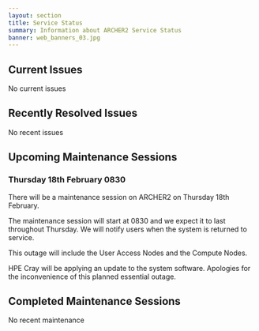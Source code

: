 ```yaml
---
layout: section
title: Service Status
summary: Information about ARCHER2 Service Status
banner: web_banners_03.jpg
---
```


## Current Issues

No current issues

## Recently Resolved Issues

No recent issues


## Upcoming Maintenance Sessions

### Thursday 18th February 0830 

There will be a maintenance session on ARCHER2 on Thursday 18th February.

The maintenance session will start at 0830 and we expect it to last throughout Thursday. We will notify users when the system is returned to service.

This outage will include the User Access Nodes and the Compute Nodes.

HPE Cray will be applying an update to the system software. Apologies for the inconvenience of this planned essential outage.


## Completed Maintenance Sessions

No recent maintenance

